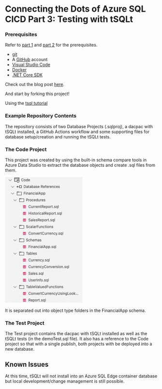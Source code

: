 # Connecting the Dots of Azure SQL CICD Part 3: Testing with tSQLt


### Prerequisites

Refer to [part 1](https://devblogs.microsoft.com/azure-sql/connecting-the-dots-of-azure-sql-cicd-part-1-getting-started/) and [part 2](https://devblogs.microsoft.com/azure-sql/azure-sql-database-change-management/) for the prerequisites.

* [git](https://learn.microsoft.com/en-us/devops/develop/git/install-and-set-up-git)
* A [GitHub](https://github.com/) account
* [Visual Studio Code](https://code.visualstudio.com/Download)
* [Docker](https://docs.docker.com/engine/install/)
* [.NET Core SDK](https://dotnet.microsoft.com/en-us/download/dotnet/3.1)


Check out the blog post [here](https://devblogs.microsoft.com/azure-sql/connecting-the-dots-of-azure-sql-cicd-part-3-testing-with-tsqlt/).

And start by forking this project!

Using the [tsql tutorial](https://tsqlt.org/user-guide/tsqlt-tutorial/)


### Example Repository Contents

The repository consists of two Database Projects (.sqlproj), a dacpac with tSQLt installed, a GitHub Actions workflow and some supporting files for database setup/creation and running the tSQLt tests.

### The Code Project

This project was created by using the built-in schema compare tools in Azure Data Studio to extract the database objects and create .sql files from them.

![The Code Project](./images/codeProject.png)

It is separated out into object type folders in the FinancialApp schema.

### The Test Project

The Test project contains the dacpac with tSQLt installed as well as the tSQLt tests (in the demoTest.sql file). It also has a reference to the Code project so that with a single publish, both projects with be deployed into a new database.


## Known Issues

At this time, tSQLt will not install into an Azure SQL Edge container database but local development/change management is still possible.
